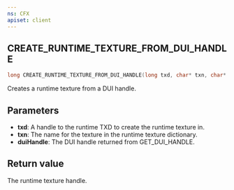 ```yaml
---
ns: CFX
apiset: client
---
```

## CREATE_RUNTIME_TEXTURE_FROM_DUI_HANDLE

```c
long CREATE_RUNTIME_TEXTURE_FROM_DUI_HANDLE(long txd, char* txn, char* duiHandle);
```

Creates a runtime texture from a DUI handle.

## Parameters
* **txd**: A handle to the runtime TXD to create the runtime texture in.
* **txn**: The name for the texture in the runtime texture dictionary.
* **duiHandle**: The DUI handle returned from GET\_DUI\_HANDLE.

## Return value
The runtime texture handle.
